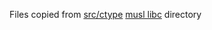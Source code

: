 Files copied from [src/ctype](http://git.musl-libc.org/cgit/musl/tree/src/ctype)
[musl libc](http://www.musl-libc.org/) directory
